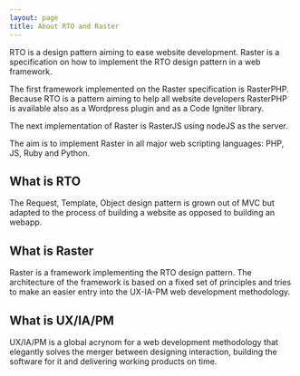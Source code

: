 ```yaml
---
layout: page
title: About RTO and Raster
---
```


RTO is a design pattern aiming to ease website development. Raster is a specification on how to implement the RTO design pattern in a web framework.

The first framework implemented on the Raster specification is RasterPHP.
Because RTO is a pattern aiming to help all website developers RasterPHP is available also as a Wordpress plugin and as a Code Igniter library.

The next implementation of Raster is RasterJS using nodeJS as the server.

The aim is to implement Raster in all major web scripting languages: PHP, JS, Ruby and Python.

## What is RTO
The Request, Template, Object design pattern is grown out of MVC but adapted to the process of building a website as opposed to building an webapp.

## What is Raster
Raster is a framework implementing the RTO design pattern. The architecture of the framework is based on a fixed set of principles and tries to make an easier entry into the UX-IA-PM web development methodology.

## What is UX/IA/PM
UX/IA/PM is a global acrynom for a web development methodology that elegantly solves the merger between designing interaction, building the software for it and delivering working products on time.



